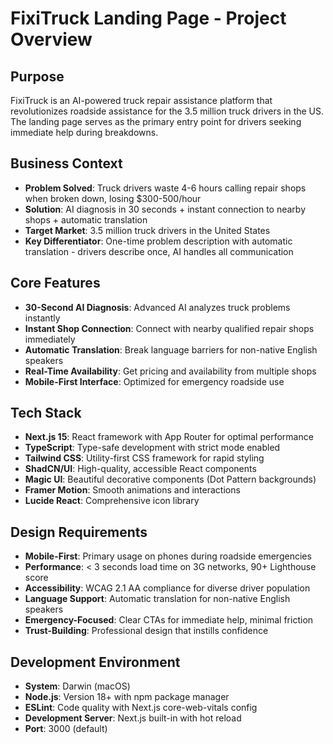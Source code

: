 # FixiTruck Landing Page - Project Overview

## Purpose
FixiTruck is an AI-powered truck repair assistance platform that revolutionizes roadside assistance for the 3.5 million truck drivers in the US. The landing page serves as the primary entry point for drivers seeking immediate help during breakdowns.

## Business Context
- **Problem Solved**: Truck drivers waste 4-6 hours calling repair shops when broken down, losing $300-500/hour
- **Solution**: AI diagnosis in 30 seconds + instant connection to nearby shops + automatic translation
- **Target Market**: 3.5 million truck drivers in the United States
- **Key Differentiator**: One-time problem description with automatic translation - drivers describe once, AI handles all communication

## Core Features
- **30-Second AI Diagnosis**: Advanced AI analyzes truck problems instantly
- **Instant Shop Connection**: Connect with nearby qualified repair shops immediately
- **Automatic Translation**: Break language barriers for non-native English speakers
- **Real-Time Availability**: Get pricing and availability from multiple shops
- **Mobile-First Interface**: Optimized for emergency roadside use

## Tech Stack
- **Next.js 15**: React framework with App Router for optimal performance
- **TypeScript**: Type-safe development with strict mode enabled
- **Tailwind CSS**: Utility-first CSS framework for rapid styling
- **ShadCN/UI**: High-quality, accessible React components
- **Magic UI**: Beautiful decorative components (Dot Pattern backgrounds)
- **Framer Motion**: Smooth animations and interactions
- **Lucide React**: Comprehensive icon library

## Design Requirements
- **Mobile-First**: Primary usage on phones during roadside emergencies
- **Performance**: < 3 seconds load time on 3G networks, 90+ Lighthouse score
- **Accessibility**: WCAG 2.1 AA compliance for diverse driver population
- **Language Support**: Automatic translation for non-native English speakers
- **Emergency-Focused**: Clear CTAs for immediate help, minimal friction
- **Trust-Building**: Professional design that instills confidence

## Development Environment
- **System**: Darwin (macOS)
- **Node.js**: Version 18+ with npm package manager
- **ESLint**: Code quality with Next.js core-web-vitals config
- **Development Server**: Next.js built-in with hot reload
- **Port**: 3000 (default)